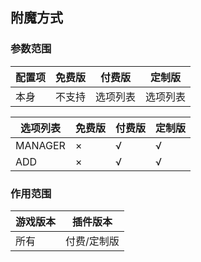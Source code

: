 ## 附魔方式

### 参数范围

| 配置项 | 免费版 | 付费版  | 定制版  |
|-----|-----|------|------|
| 本身  | 不支持 | 选项列表 | 选项列表 |

| 选项列表    | 免费版 | 付费版 | 定制版 |
|---------|-----|-----|-----|
| MANAGER | ×   | √   | √   |
| ADD     | ×   | √   | √   |

### 作用范围

| 游戏版本 | 插件版本   |
|------|--------|
| 所有   | 付费/定制版 |

